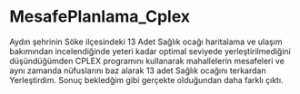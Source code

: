 # MesafePlanlama_Cplex

Aydın şehrinin Söke ilçesindeki 13 Adet Sağlık ocağı haritalama ve ulaşım bakımından incelendiğinde yeteri kadar optimal seviyede yerleştirilmediğini düşündüğümden CPLEX programını kullanarak mahallelerin mesafeleri ve aynı zamanda nüfuslarını baz alarak 13 adet Sağlık ocağını terkardan Yerleştirdim. Sonuç bekledğim gibi gerçekte olduğundan daha farklı çıktı. 
